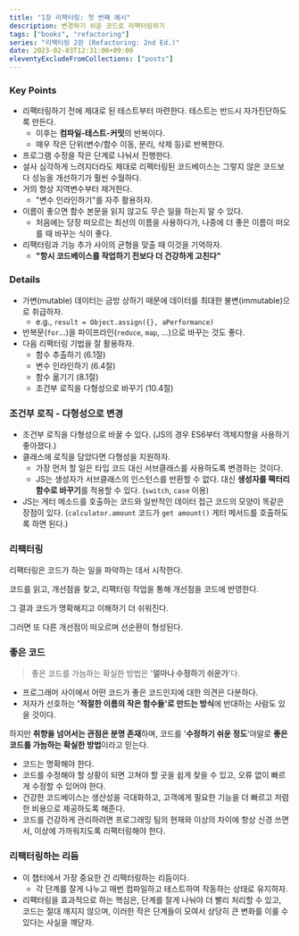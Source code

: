 ```yaml
---
title: "1장 리팩터링: 첫 번째 예시"
description: 변경하기 쉬운 코드로 리팩터링하기
tags: ["books", "refactoring"]
series: "리팩터링 2판 (Refactoring: 2nd Ed.)"
date: 2023-02-03T12:31:00+09:00
eleventyExcludeFromCollections: ["posts"]
---
```


### Key Points

- 리팩터링하기 전에 제대로 된 테스트부터 마련한다. 테스트는 반드시 자가진단하도록 만든다.
  - 이후는 **컴파일-테스트-커밋**의 반복이다.
  - 매우 작은 단위(변수/함수 이동, 분리, 삭제 등)로 반복한다.
- 프로그램 수정을 작은 단계로 나눠서 진행한다.
- 설사 심각하게 느려지더라도 제대로 리팩터링된 코드베이스는 그렇지 않은 코드보다 성능을 개선하기가 훨씬 수월하다.
- 거의 항상 지역변수부터 제거한다.
  - "변수 인라인하기"를 자주 활용하자.
- 이름이 좋으면 함수 본문을 읽지 않고도 무슨 일을 하는지 알 수 있다.
  - 처음에는 당장 떠오르는 최선의 이름을 사용하다가, 나중에 더 좋은 이름이 떠오를 때 바꾸는 식이 좋다.
- 리팩터링과 기능 추가 사이의 균형을 맞출 때 이것을 기억하자.
  - **"항시 코드베이스를 작업하기 전보다 더 건강하게 고친다"**

### Details

- 가변(mutable) 데이터는 금방 상하기 때문에 데이터를 최대한 불변(immutable)으로 취급하자.
  - e.g., `result = Object.assign({}, aPerformance)`
- 반복문(`for`...)을 파이프라인(`reduce`, `map`, ...)으로 바꾸는 것도 좋다.
- 다음 리팩터링 기법을 잘 활용하자.
  - 함수 추출하기 (6.1절)
  - 변수 인라인하기 (6.4절)
  - 함수 옮기기 (8.1절)
  - 조건부 로직을 다형성으로 바꾸기 (10.4절)

### 조건부 로직 - 다형성으로 변경

- 조건부 로직을 다형성으로 바꿀 수 있다. (JS의 경우 ES6부터 객체지향을 사용하기 좋아졌다.)
- 클래스에 로직을 담았다면 다형성을 지원하자.
  - 가장 먼저 할 일은 타입 코드 대신 서브클래스를 사용하도록 변경하는 것이다.
  - JS는 생성자가 서브클래스의 인스턴스를 반환할 수 없다. 대신 **생성자를 팩터리 함수로 바꾸기**를 적용할 수 있다. (`switch`, `case` 이용)
- JS는 게터 메소드를 호출하는 코드와 일반적인 데이터 접근 코드의 모양이 똑같은 장점이 있다. (`calculator.amount` 코드가 `get amount()` 게터 메서드를 호출하도록 하면 된다.)

### 리팩터링

리팩터링은 코드가 하는 일을 파악하는 데서 시작한다.

코드를 읽고, 개선점을 찾고, 리팩터링 작업을 통해 개선점을 코드에 반영한다.

그 결과 코드가 명확해지고 이해하기 더 쉬워진다.

그러면 또 다른 개선점이 떠오르며 선순환이 형성된다.

### 좋은 코드

> 좋은 코드를 가늠하는 확실한 방법은 '**얼마나 수정하기 쉬운가**'다.

- 프로그래머 사이에서 어떤 코드가 좋은 코드인지에 대한 의견은 다분하다.
- 저자가 선호하는 **'적절한 이름의 작은 함수들'로 만드는 방식**에 반대하는 사람도 있을 것이다.

하지만 **취향을 넘어서는 관점은 분명 존재**하며, 코드를 '**수정하기 쉬운 정도**'야말로 **좋은 코드를 가늠하는 확실한 방법**이라고 믿는다.

- 코드는 명확해야 한다.
- 코드를 수정해야 할 상황이 되면 고쳐야 할 곳을 쉽게 찾을 수 있고, 오류 없이 빠르게 수정할 수 있어야 한다.
- 건강한 코드베이스는 생산성을 극대화하고, 고객에게 필요한 기능을 더 빠르고 저렴한 비용으로 제공하도록 해준다.
- 코드를 건강하게 관리하려면 프로그래밍 팀의 현재와 이상의 차이에 항상 신경 쓰면서, 이상에 가까워지도록 리팩터링해야 한다.

### 리팩터링하는 리듬

- 이 챕터에서 가장 중요한 건 리팩터링하는 리듬이다.
  - 각 단계를 잘게 나누고 매번 컴파일하고 테스트하여 작동하는 상태로 유지하자.
- 리팩터링을 효과적으로 하는 핵심은, 단계를 잘게 나눠야 더 빨리 처리할 수 있고, 코드는 절대 깨지지 않으며, 이러한 작은 단계들이 모여서 상당히 큰 변화를 이룰 수 있다는 사실을 깨닫자.
